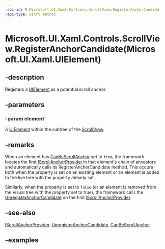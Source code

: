 ```yaml
---
-api-id: M:Microsoft.UI.Xaml.Controls.ScrollView.RegisterAnchorCandidate(Microsoft.UI.Xaml.UIElement)
-api-type: winrt method
---
```


# Microsoft.UI.Xaml.Controls.ScrollView.RegisterAnchorCandidate(Microsoft.UI.Xaml.UIElement)

<!--
public void RegisterAnchorCandidate (Microsoft.UI.Xaml.UIElement element);
-->

## -description

Registers a [UIElement](../microsoft.ui.xaml/uielement.md) as a potential scroll anchor.

## -parameters

### -param element

A [UIElement](../microsoft.ui.xaml/uielement.md) within the subtree of the [ScrollView](scrollview.md).

## -remarks

When an element has [CanBeScrollAnchor](../microsoft.ui.xaml/uielement_canbescrollanchor.md) set to `true`, the framework locates the first [IScrollAnchorProvider](iscrollanchorprovider.md) in that element's chain of ancestors and automatically calls its RegisterAnchorCandidate method. This occurs both when the property is set on an existing element or an element is added to the live tree with the property already set.

Similarly, when the property is set to `false` (or an element is removed from the visual tree with the property set to true), the framework calls the [UnregisterAnchorCandidate](iscrollanchorprovider_unregisteranchorcandidate_1598248032.md) on the first [IScrollAnchorProvider](iscrollanchorprovider.md).

## -see-also

[IScrollAnchorProvider](iscrollanchorprovider.md), [UnregisterAnchorCandidate](iscrollanchorprovider_unregisteranchorcandidate_1598248032.md), [CanBeScrollAnchor](../microsoft.ui.xaml/uielement_canbescrollanchor.md)

## -examples
